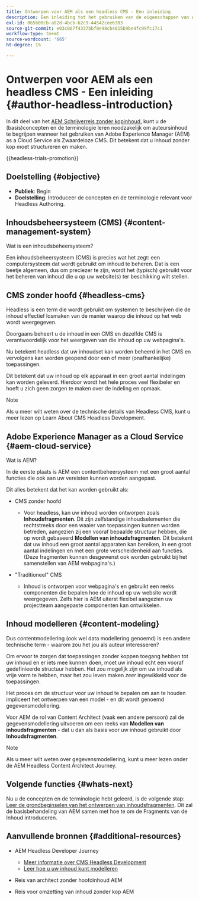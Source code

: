 ```yaml
---
title: Ontwerpen voor AEM als een headless CMS - Een inleiding
description: Een inleiding tot het gebruiken van de eigenschappen van Adobe Experience Manager as a Cloud Service als Zwaardeloze CMS om inhoud voor uw project te ontwerpen.
exl-id: 065b00cb-a82d-4bcb-b2c9-44542cee6303
source-git-commit: e03c067f4337bbf0e98cb4015b9be4fc99fc17c1
workflow-type: tm+mt
source-wordcount: '665'
ht-degree: 1%

---
```


# Ontwerpen voor AEM als een headless CMS - Een inleiding {#author-headless-introduction}

In dit deel van het [AEM Schrijverreis zonder kopinhoud](overview.md), kunt u de (basis)concepten en de terminologie leren noodzakelijk om auteursinhoud te begrijpen wanneer het gebruiken van Adobe Experience Manager (AEM) as a Cloud Service als Zwaardeloze CMS. Dit betekent dat u inhoud zonder kop moet structureren en maken.

{{headless-trials-promotion}}

## Doelstelling {#objective}

* **Publiek**: Begin
* **Doelstelling**: Introduceer de concepten en de terminologie relevant voor Headless Authoring.

## Inhoudsbeheersysteem (CMS) {#content-management-system}

Wat is een inhoudsbeheersysteem?

Een inhoudsbeheersysteem (CMS) is precies wat het zegt: een computersysteem dat wordt gebruikt om inhoud te beheren. Dat is een beetje algemeen, dus om preciezer te zijn, wordt het (typisch) gebruikt voor het beheren van inhoud die u op uw website(s) ter beschikking wilt stellen.

## CMS zonder hoofd {#headless-cms}

Headless is een term die wordt gebruikt om systemen te beschrijven die de inhoud effectief losmaken van de manier waarop die inhoud op het web wordt weergegeven.

Doorgaans beheert u de inhoud in een CMS en dezelfde CMS is verantwoordelijk voor het weergeven van die inhoud op uw webpagina&#39;s.

Nu betekent headless dat uw inhoudset kan worden beheerd in het CMS en vervolgens kan worden geopend door een of meer (onafhankelijke) toepassingen.

Dit betekent dat uw inhoud op elk apparaat in een groot aantal indelingen kan worden geleverd. Hierdoor wordt het hele proces veel flexibeler en hoeft u zich geen zorgen te maken over de indeling en opmaak.

>[!NOTE]
>
>Als u meer wilt weten over de technische details van Headless CMS, kunt u meer lezen op Learn About CMS Headless Development.

## Adobe Experience Manager as a Cloud Service {#aem-cloud-service}

Wat is AEM?

In de eerste plaats is AEM een contentbeheersysteem met een groot aantal functies die ook aan uw vereisten kunnen worden aangepast.

Dit alles betekent dat het kan worden gebruikt als:

* CMS zonder hoofd
   * Voor headless, kan uw inhoud worden ontworpen zoals **Inhoudsfragmenten**.
Dit zijn zelfstandige inhoudselementen die rechtstreeks door een waaier van toepassingen kunnen worden betreden, aangezien zij een vooraf bepaalde structuur hebben, die op wordt gebaseerd **Modellen van inhoudsfragmenten**.
Dit betekent dat uw inhoud een groot aantal apparaten kan bereiken, in een groot aantal indelingen en met een grote verscheidenheid aan functies.
(Deze fragmenten kunnen desgewenst ook worden gebruikt bij het samenstellen van AEM webpagina&#39;s.)

* &quot;Traditioneel&quot; CMS
   * Inhoud is ontworpen voor webpagina&#39;s en gebruikt een reeks componenten die bepalen hoe de inhoud op uw website wordt weergegeven. Zelfs hier is AEM uiterst flexibel aangezien uw projectteam aangepaste componenten kan ontwikkelen.

## Inhoud modelleren {#content-modeling}

Dus contentmodellering (ook wel data modellering genoemd) is een andere technische term - waarom zou het jou als auteur interesseren?

Om ervoor te zorgen dat toepassingen zonder koppen toegang hebben tot uw inhoud en er iets mee kunnen doen, moet uw inhoud echt een vooraf gedefinieerde structuur hebben. Het zou mogelijk zijn om uw inhoud als vrije vorm te hebben, maar het zou leven maken *zeer* ingewikkeld voor de toepassingen.

Het proces om de structuur voor uw inhoud te bepalen om aan te houden impliceert het ontwerpen van een model - en dit wordt genoemd gegevensmodellering.

Voor AEM de rol van Content Architect (vaak een andere persoon) zal de gegevensmodellering uitvoeren om een reeks van **Modellen van inhoudsfragmenten** - dat u dan als basis voor uw inhoud gebruikt door **Inhoudsfragmenten**.

>[!NOTE]
>
>Als u meer wilt weten over gegevensmodellering, kunt u meer lezen onder de AEM Headless Content Architect Journey.

## Volgende functies {#whats-next}

Nu u de concepten en de terminologie hebt geleerd, is de volgende stap: [Leer de grondbeginselen van het ontwerpen van inhoudsfragmenten](basics.md). Dit zal de basisbehandeling van AEM samen met hoe te om de Fragments van de Inhoud introduceren.

## Aanvullende bronnen {#additional-resources}

* AEM Headless Developer Journey
   * [Meer informatie over CMS Headless Development](/help/journey-headless/developer/learn-about.md)
   * [Leer hoe u uw inhoud kunt modelleren](/help/journey-headless/developer/model-your-content.md)

* Reis van architect zonder hoofdinhoud AEM

* Reis voor omzetting van inhoud zonder kop AEM
